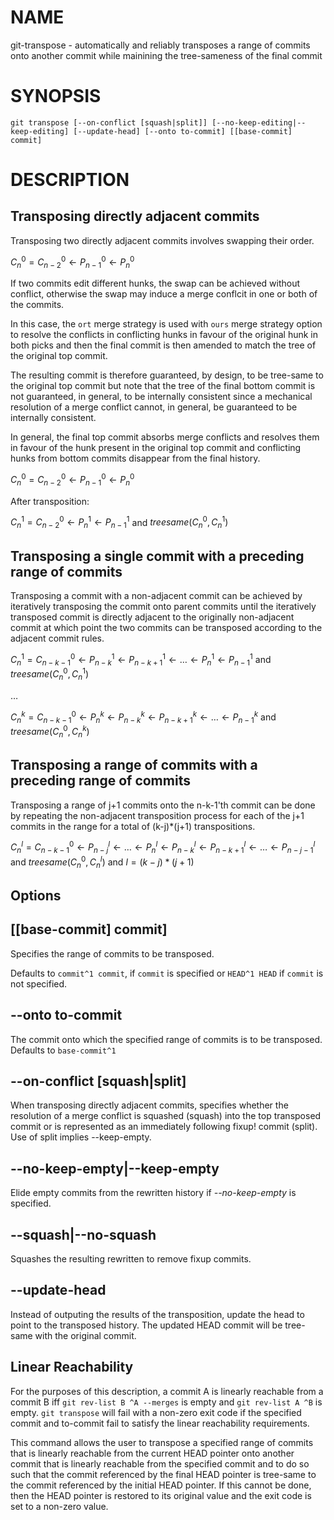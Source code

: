 # NAME
git-transpose - automatically and reliably transposes a range of commits onto another commit while mainining the tree-sameness of the final commit

# SYNOPSIS

    git transpose [--on-conflict [squash|split]] [--no-keep-editing|--keep-editing] [--update-head] [--onto to-commit] [[base-commit] commit]

# DESCRIPTION

## Transposing directly adjacent commits
Transposing two directly adjacent commits involves swapping their order.

$C^0_{n}=C^0_{n-2}{\leftarrow}P^0_{n-1}{\leftarrow}P^0_{n}$

If two commits edit different hunks, the swap can be achieved without conflict, otherwise the swap may induce a merge conflcit in one or both of the commits.

In this case, the `ort` merge strategy is used with `ours` merge strategy option to resolve the conflicts in conflicting hunks in favour of the original hunk in both picks and then the final commit is then amended to match the tree of the original top commit.

The resulting commit is therefore guaranteed, by design, to be tree-same to the original top commit but note that the tree of the final bottom commit is not guaranteed, in general, to be internally consistent since a mechanical resolution of
a merge conflict cannot, in general, be guaranteed to be internally consistent.

In general, the final top commit absorbs merge conflicts and resolves them in favour of the hunk present in the original top commit and conflicting hunks from bottom commits disappear from the final history.

$C^0_{n}=C^0_{n-2}{\leftarrow}P^0_{n-1}{\leftarrow}P^0_{n}$

After transposition:

$C^1_{n}=C^0_{n-2}{\leftarrow}P^1_{n}{\leftarrow}P^1_{n-1}$ and $treesame( C^0_{n}, C^1_{n})$

## Transposing a single commit with a preceding range of commits

Transposing a commit with a non-adjacent commit can be achieved by iteratively transposing the commit onto parent commits until the iteratively transposed commit is directly adjacent to the originally non-adjacent commit at which point the two commits can be transposed according to the adjacent commit rules.

$C^1_{n}=C^0_{n-k-1}{\leftarrow}P^1_{n-k}{\leftarrow}P^1_{n-k+1}{\leftarrow}{\dots}{\leftarrow}P^1_{n}{\leftarrow}P^1_{n-1}$ and $treesame( C^0_{n}, C^1_{n})$

$\dots$

$C^k_{n}=C^0_{n-k-1}{\leftarrow}P^k_{n}{\leftarrow}P^k_{n-k}{\leftarrow}P^k_{n-k+1}{\leftarrow}{\dots}{\leftarrow}P^k_{n-1}$ and $treesame( C^0_{n}, C^k_{n})$

## Transposing a range of commits with a preceding range of commits

Transposing a range of j+1 commits onto the n-k-1'th commit can be done by repeating the non-adjacent transposition process for each of the j+1 commits in the range for a total of (k-j)*(j+1) transpositions.

$C^l_{n}=C^0_{n-k-1}{\leftarrow}P^l_{n-j}{\leftarrow}\dots{\leftarrow}P^l_{n}{\leftarrow}P^l_{n-k}{\leftarrow}P^l_{n-k+1}{\leftarrow}{\dots}{\leftarrow}P^l_{n-j-1}$ and $treesame( C^0_{n}, C^l_{n})$ and $l=(k-j)*(j+1)$

## Options

## [[base-commit] commit]

Specifies the range of commits to be transposed.

Defaults to `commit^1 commit`, if `commit` is specified or `HEAD^1 HEAD` if `commit` is not specified.

## --onto to-commit

The commit onto which the specified range of commits is to be transposed. Defaults to `base-commit^1`

## --on-conflict [squash|split]

When transposing directly adjacent commits, specifies whether the resolution of a merge conflict is squashed (squash) into the top transposed commit or is represented as an immediately following fixup! commit (split). Use of split implies --keep-empty.

## --no-keep-empty|--keep-empty

Elide empty commits from the rewritten history if *--no-keep-empty* is specified.

## --squash|--no-squash

Squashes the resulting rewritten to remove fixup commits.

## --update-head

Instead of outputing the results of the transposition, update the head to point to the transposed history. The updated HEAD commit will be tree-same with the original commit.

## Linear Reachability

For the purposes of this description, a commit A is linearly reachable from a commit B iff `git rev-list B ^A --merges` is empty and `git rev-list A ^B` is empty. `git transpose` will fail with a non-zero exit code if the specified commit and to-commit fail to satisfy the linear reachability requirements.

This command allows the user to transpose a specified range of commits that is linearly reachable from the current HEAD pointer onto another commit that is linearly reachable from the specified commit and to do so such that the commit referenced by the final HEAD pointer is tree-same to the commit referenced by the initial HEAD pointer. If this cannot be done, then the HEAD pointer is restored to its original value and the exit code is set to a non-zero value.

